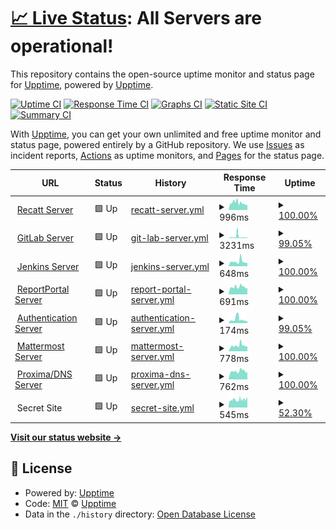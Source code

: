 # [📈 Live Status](https://stamateas.github.io): <!--live status--> **All Servers are operational!**

This repository contains the open-source uptime monitor and status page for [Upptime](https://upptime.js.org), powered by [Upptime](https://github.com/upptime/upptime).

[![Uptime CI](https://github.com/stamateas/stamateas/upptime/workflows/Uptime%20CI/badge.svg)](https://github.com/upptime/upptime/actions?query=workflow%3A%22Uptime+CI%22)
[![Response Time CI](https://github.com/stamateas/stamateas/upptime/workflows/Response%20Time%20CI/badge.svg)](https://github.com/upptime/upptime/actions?query=workflow%3A%22Response+Time+CI%22)
[![Graphs CI](https://github.com/stamateas/stamateas/upptime/workflows/Graphs%20CI/badge.svg)](https://github.com/upptime/upptime/actions?query=workflow%3A%22Graphs+CI%22)
[![Static Site CI](https://github.com/stamateas/stamateas/upptime/workflows/Static%20Site%20CI/badge.svg)](https://github.com/upptime/upptime/actions?query=workflow%3A%22Static+Site+CI%22)
[![Summary CI](https://github.com/stamateas/stamateas/upptime/workflows/Summary%20CI/badge.svg)](https://github.com/upptime/upptime/actions?query=workflow%3A%22Summary+CI%22)

With [Upptime](https://upptime.js.org), you can get your own unlimited and free uptime monitor and status page, powered entirely by a GitHub repository. We use [Issues](https://github.com/upptime/upptime/issues) as incident reports, [Actions](https://github.com/upptime/upptime/actions) as uptime monitors, and [Pages](https://stamateas.github.io) for the status page.

<!--start: status pages-->
<!-- This summary is generated by Upptime (https://github.com/upptime/upptime) -->
<!-- Do not edit this manually, your changes will be overwritten -->
<!-- prettier-ignore -->
| URL | Status | History | Response Time | Uptime |
| --- | ------ | ------- | ------------- | ------ |
| <img alt="" src="https://favicons.githubusercontent.com/recatt.its-telekom.eu" height="13"> [Recatt Server](https://recatt.its-telekom.eu) | 🟩 Up | [recatt-server.yml](https://github.com/stamateas/upptime/commits/master/history/recatt-server.yml) | <details><summary><img alt="Response time graph" src="./graphs/recatt-server/response-time-week.png" height="20"> 996ms</summary><br><a href="https://status.its-telekom.eu/history/recatt-server"><img alt="Response time 1250" src="https://img.shields.io/endpoint?url=https%3A%2F%2Fraw.githubusercontent.com%2Fstamateas%2Fupptime%2Fmaster%2Fapi%2Frecatt-server%2Fresponse-time.json"></a><br><a href="https://status.its-telekom.eu/history/recatt-server"><img alt="24-hour response time 734" src="https://img.shields.io/endpoint?url=https%3A%2F%2Fraw.githubusercontent.com%2Fstamateas%2Fupptime%2Fmaster%2Fapi%2Frecatt-server%2Fresponse-time-day.json"></a><br><a href="https://status.its-telekom.eu/history/recatt-server"><img alt="7-day response time 996" src="https://img.shields.io/endpoint?url=https%3A%2F%2Fraw.githubusercontent.com%2Fstamateas%2Fupptime%2Fmaster%2Fapi%2Frecatt-server%2Fresponse-time-week.json"></a><br><a href="https://status.its-telekom.eu/history/recatt-server"><img alt="30-day response time 1250" src="https://img.shields.io/endpoint?url=https%3A%2F%2Fraw.githubusercontent.com%2Fstamateas%2Fupptime%2Fmaster%2Fapi%2Frecatt-server%2Fresponse-time-month.json"></a><br><a href="https://status.its-telekom.eu/history/recatt-server"><img alt="1-year response time 1250" src="https://img.shields.io/endpoint?url=https%3A%2F%2Fraw.githubusercontent.com%2Fstamateas%2Fupptime%2Fmaster%2Fapi%2Frecatt-server%2Fresponse-time-year.json"></a></details> | <details><summary><a href="https://status.its-telekom.eu/history/recatt-server">100.00%</a></summary><a href="https://status.its-telekom.eu/history/recatt-server"><img alt="All-time uptime 99.37%" src="https://img.shields.io/endpoint?url=https%3A%2F%2Fraw.githubusercontent.com%2Fstamateas%2Fupptime%2Fmaster%2Fapi%2Frecatt-server%2Fuptime.json"></a><br><a href="https://status.its-telekom.eu/history/recatt-server"><img alt="24-hour uptime 100.00%" src="https://img.shields.io/endpoint?url=https%3A%2F%2Fraw.githubusercontent.com%2Fstamateas%2Fupptime%2Fmaster%2Fapi%2Frecatt-server%2Fuptime-day.json"></a><br><a href="https://status.its-telekom.eu/history/recatt-server"><img alt="7-day uptime 100.00%" src="https://img.shields.io/endpoint?url=https%3A%2F%2Fraw.githubusercontent.com%2Fstamateas%2Fupptime%2Fmaster%2Fapi%2Frecatt-server%2Fuptime-week.json"></a><br><a href="https://status.its-telekom.eu/history/recatt-server"><img alt="30-day uptime 99.37%" src="https://img.shields.io/endpoint?url=https%3A%2F%2Fraw.githubusercontent.com%2Fstamateas%2Fupptime%2Fmaster%2Fapi%2Frecatt-server%2Fuptime-month.json"></a><br><a href="https://status.its-telekom.eu/history/recatt-server"><img alt="1-year uptime 99.37%" src="https://img.shields.io/endpoint?url=https%3A%2F%2Fraw.githubusercontent.com%2Fstamateas%2Fupptime%2Fmaster%2Fapi%2Frecatt-server%2Fuptime-year.json"></a></details>
| <img alt="" src="https://favicons.githubusercontent.com/gitlab01.its-telekom.eu" height="13"> [GitLab Server](https://gitlab01.its-telekom.eu) | 🟩 Up | [git-lab-server.yml](https://github.com/stamateas/upptime/commits/master/history/git-lab-server.yml) | <details><summary><img alt="Response time graph" src="./graphs/git-lab-server/response-time-week.png" height="20"> 3231ms</summary><br><a href="https://status.its-telekom.eu/history/git-lab-server"><img alt="Response time 2831" src="https://img.shields.io/endpoint?url=https%3A%2F%2Fraw.githubusercontent.com%2Fstamateas%2Fupptime%2Fmaster%2Fapi%2Fgit-lab-server%2Fresponse-time.json"></a><br><a href="https://status.its-telekom.eu/history/git-lab-server"><img alt="24-hour response time 1259" src="https://img.shields.io/endpoint?url=https%3A%2F%2Fraw.githubusercontent.com%2Fstamateas%2Fupptime%2Fmaster%2Fapi%2Fgit-lab-server%2Fresponse-time-day.json"></a><br><a href="https://status.its-telekom.eu/history/git-lab-server"><img alt="7-day response time 3231" src="https://img.shields.io/endpoint?url=https%3A%2F%2Fraw.githubusercontent.com%2Fstamateas%2Fupptime%2Fmaster%2Fapi%2Fgit-lab-server%2Fresponse-time-week.json"></a><br><a href="https://status.its-telekom.eu/history/git-lab-server"><img alt="30-day response time 2831" src="https://img.shields.io/endpoint?url=https%3A%2F%2Fraw.githubusercontent.com%2Fstamateas%2Fupptime%2Fmaster%2Fapi%2Fgit-lab-server%2Fresponse-time-month.json"></a><br><a href="https://status.its-telekom.eu/history/git-lab-server"><img alt="1-year response time 2831" src="https://img.shields.io/endpoint?url=https%3A%2F%2Fraw.githubusercontent.com%2Fstamateas%2Fupptime%2Fmaster%2Fapi%2Fgit-lab-server%2Fresponse-time-year.json"></a></details> | <details><summary><a href="https://status.its-telekom.eu/history/git-lab-server">99.05%</a></summary><a href="https://status.its-telekom.eu/history/git-lab-server"><img alt="All-time uptime 94.20%" src="https://img.shields.io/endpoint?url=https%3A%2F%2Fraw.githubusercontent.com%2Fstamateas%2Fupptime%2Fmaster%2Fapi%2Fgit-lab-server%2Fuptime.json"></a><br><a href="https://status.its-telekom.eu/history/git-lab-server"><img alt="24-hour uptime 100.00%" src="https://img.shields.io/endpoint?url=https%3A%2F%2Fraw.githubusercontent.com%2Fstamateas%2Fupptime%2Fmaster%2Fapi%2Fgit-lab-server%2Fuptime-day.json"></a><br><a href="https://status.its-telekom.eu/history/git-lab-server"><img alt="7-day uptime 99.05%" src="https://img.shields.io/endpoint?url=https%3A%2F%2Fraw.githubusercontent.com%2Fstamateas%2Fupptime%2Fmaster%2Fapi%2Fgit-lab-server%2Fuptime-week.json"></a><br><a href="https://status.its-telekom.eu/history/git-lab-server"><img alt="30-day uptime 94.20%" src="https://img.shields.io/endpoint?url=https%3A%2F%2Fraw.githubusercontent.com%2Fstamateas%2Fupptime%2Fmaster%2Fapi%2Fgit-lab-server%2Fuptime-month.json"></a><br><a href="https://status.its-telekom.eu/history/git-lab-server"><img alt="1-year uptime 94.20%" src="https://img.shields.io/endpoint?url=https%3A%2F%2Fraw.githubusercontent.com%2Fstamateas%2Fupptime%2Fmaster%2Fapi%2Fgit-lab-server%2Fuptime-year.json"></a></details>
| <img alt="" src="https://favicons.githubusercontent.com/jenkins01.its-telekom.eu" height="13"> [Jenkins Server](https://jenkins01.its-telekom.eu/) | 🟩 Up | [jenkins-server.yml](https://github.com/stamateas/upptime/commits/master/history/jenkins-server.yml) | <details><summary><img alt="Response time graph" src="./graphs/jenkins-server/response-time-week.png" height="20"> 648ms</summary><br><a href="https://status.its-telekom.eu/history/jenkins-server"><img alt="Response time 749" src="https://img.shields.io/endpoint?url=https%3A%2F%2Fraw.githubusercontent.com%2Fstamateas%2Fupptime%2Fmaster%2Fapi%2Fjenkins-server%2Fresponse-time.json"></a><br><a href="https://status.its-telekom.eu/history/jenkins-server"><img alt="24-hour response time 468" src="https://img.shields.io/endpoint?url=https%3A%2F%2Fraw.githubusercontent.com%2Fstamateas%2Fupptime%2Fmaster%2Fapi%2Fjenkins-server%2Fresponse-time-day.json"></a><br><a href="https://status.its-telekom.eu/history/jenkins-server"><img alt="7-day response time 648" src="https://img.shields.io/endpoint?url=https%3A%2F%2Fraw.githubusercontent.com%2Fstamateas%2Fupptime%2Fmaster%2Fapi%2Fjenkins-server%2Fresponse-time-week.json"></a><br><a href="https://status.its-telekom.eu/history/jenkins-server"><img alt="30-day response time 749" src="https://img.shields.io/endpoint?url=https%3A%2F%2Fraw.githubusercontent.com%2Fstamateas%2Fupptime%2Fmaster%2Fapi%2Fjenkins-server%2Fresponse-time-month.json"></a><br><a href="https://status.its-telekom.eu/history/jenkins-server"><img alt="1-year response time 749" src="https://img.shields.io/endpoint?url=https%3A%2F%2Fraw.githubusercontent.com%2Fstamateas%2Fupptime%2Fmaster%2Fapi%2Fjenkins-server%2Fresponse-time-year.json"></a></details> | <details><summary><a href="https://status.its-telekom.eu/history/jenkins-server">100.00%</a></summary><a href="https://status.its-telekom.eu/history/jenkins-server"><img alt="All-time uptime 99.68%" src="https://img.shields.io/endpoint?url=https%3A%2F%2Fraw.githubusercontent.com%2Fstamateas%2Fupptime%2Fmaster%2Fapi%2Fjenkins-server%2Fuptime.json"></a><br><a href="https://status.its-telekom.eu/history/jenkins-server"><img alt="24-hour uptime 100.00%" src="https://img.shields.io/endpoint?url=https%3A%2F%2Fraw.githubusercontent.com%2Fstamateas%2Fupptime%2Fmaster%2Fapi%2Fjenkins-server%2Fuptime-day.json"></a><br><a href="https://status.its-telekom.eu/history/jenkins-server"><img alt="7-day uptime 100.00%" src="https://img.shields.io/endpoint?url=https%3A%2F%2Fraw.githubusercontent.com%2Fstamateas%2Fupptime%2Fmaster%2Fapi%2Fjenkins-server%2Fuptime-week.json"></a><br><a href="https://status.its-telekom.eu/history/jenkins-server"><img alt="30-day uptime 99.68%" src="https://img.shields.io/endpoint?url=https%3A%2F%2Fraw.githubusercontent.com%2Fstamateas%2Fupptime%2Fmaster%2Fapi%2Fjenkins-server%2Fuptime-month.json"></a><br><a href="https://status.its-telekom.eu/history/jenkins-server"><img alt="1-year uptime 99.68%" src="https://img.shields.io/endpoint?url=https%3A%2F%2Fraw.githubusercontent.com%2Fstamateas%2Fupptime%2Fmaster%2Fapi%2Fjenkins-server%2Fuptime-year.json"></a></details>
| <img alt="" src="https://favicons.githubusercontent.com/reporting.its-telekom.eu" height="13"> [ReportPortal Server](https://reporting.its-telekom.eu/) | 🟩 Up | [report-portal-server.yml](https://github.com/stamateas/upptime/commits/master/history/report-portal-server.yml) | <details><summary><img alt="Response time graph" src="./graphs/report-portal-server/response-time-week.png" height="20"> 691ms</summary><br><a href="https://status.its-telekom.eu/history/report-portal-server"><img alt="Response time 867" src="https://img.shields.io/endpoint?url=https%3A%2F%2Fraw.githubusercontent.com%2Fstamateas%2Fupptime%2Fmaster%2Fapi%2Freport-portal-server%2Fresponse-time.json"></a><br><a href="https://status.its-telekom.eu/history/report-portal-server"><img alt="24-hour response time 597" src="https://img.shields.io/endpoint?url=https%3A%2F%2Fraw.githubusercontent.com%2Fstamateas%2Fupptime%2Fmaster%2Fapi%2Freport-portal-server%2Fresponse-time-day.json"></a><br><a href="https://status.its-telekom.eu/history/report-portal-server"><img alt="7-day response time 691" src="https://img.shields.io/endpoint?url=https%3A%2F%2Fraw.githubusercontent.com%2Fstamateas%2Fupptime%2Fmaster%2Fapi%2Freport-portal-server%2Fresponse-time-week.json"></a><br><a href="https://status.its-telekom.eu/history/report-portal-server"><img alt="30-day response time 867" src="https://img.shields.io/endpoint?url=https%3A%2F%2Fraw.githubusercontent.com%2Fstamateas%2Fupptime%2Fmaster%2Fapi%2Freport-portal-server%2Fresponse-time-month.json"></a><br><a href="https://status.its-telekom.eu/history/report-portal-server"><img alt="1-year response time 867" src="https://img.shields.io/endpoint?url=https%3A%2F%2Fraw.githubusercontent.com%2Fstamateas%2Fupptime%2Fmaster%2Fapi%2Freport-portal-server%2Fresponse-time-year.json"></a></details> | <details><summary><a href="https://status.its-telekom.eu/history/report-portal-server">100.00%</a></summary><a href="https://status.its-telekom.eu/history/report-portal-server"><img alt="All-time uptime 99.68%" src="https://img.shields.io/endpoint?url=https%3A%2F%2Fraw.githubusercontent.com%2Fstamateas%2Fupptime%2Fmaster%2Fapi%2Freport-portal-server%2Fuptime.json"></a><br><a href="https://status.its-telekom.eu/history/report-portal-server"><img alt="24-hour uptime 100.00%" src="https://img.shields.io/endpoint?url=https%3A%2F%2Fraw.githubusercontent.com%2Fstamateas%2Fupptime%2Fmaster%2Fapi%2Freport-portal-server%2Fuptime-day.json"></a><br><a href="https://status.its-telekom.eu/history/report-portal-server"><img alt="7-day uptime 100.00%" src="https://img.shields.io/endpoint?url=https%3A%2F%2Fraw.githubusercontent.com%2Fstamateas%2Fupptime%2Fmaster%2Fapi%2Freport-portal-server%2Fuptime-week.json"></a><br><a href="https://status.its-telekom.eu/history/report-portal-server"><img alt="30-day uptime 99.68%" src="https://img.shields.io/endpoint?url=https%3A%2F%2Fraw.githubusercontent.com%2Fstamateas%2Fupptime%2Fmaster%2Fapi%2Freport-portal-server%2Fuptime-month.json"></a><br><a href="https://status.its-telekom.eu/history/report-portal-server"><img alt="1-year uptime 99.68%" src="https://img.shields.io/endpoint?url=https%3A%2F%2Fraw.githubusercontent.com%2Fstamateas%2Fupptime%2Fmaster%2Fapi%2Freport-portal-server%2Fuptime-year.json"></a></details>
| <img alt="" src="https://favicons.githubusercontent.com/auth.its-telekom.eu" height="13"> [Authentication Server](https://auth.its-telekom.eu/) | 🟩 Up | [authentication-server.yml](https://github.com/stamateas/upptime/commits/master/history/authentication-server.yml) | <details><summary><img alt="Response time graph" src="./graphs/authentication-server/response-time-week.png" height="20"> 174ms</summary><br><a href="https://status.its-telekom.eu/history/authentication-server"><img alt="Response time 274" src="https://img.shields.io/endpoint?url=https%3A%2F%2Fraw.githubusercontent.com%2Fstamateas%2Fupptime%2Fmaster%2Fapi%2Fauthentication-server%2Fresponse-time.json"></a><br><a href="https://status.its-telekom.eu/history/authentication-server"><img alt="24-hour response time 96" src="https://img.shields.io/endpoint?url=https%3A%2F%2Fraw.githubusercontent.com%2Fstamateas%2Fupptime%2Fmaster%2Fapi%2Fauthentication-server%2Fresponse-time-day.json"></a><br><a href="https://status.its-telekom.eu/history/authentication-server"><img alt="7-day response time 174" src="https://img.shields.io/endpoint?url=https%3A%2F%2Fraw.githubusercontent.com%2Fstamateas%2Fupptime%2Fmaster%2Fapi%2Fauthentication-server%2Fresponse-time-week.json"></a><br><a href="https://status.its-telekom.eu/history/authentication-server"><img alt="30-day response time 274" src="https://img.shields.io/endpoint?url=https%3A%2F%2Fraw.githubusercontent.com%2Fstamateas%2Fupptime%2Fmaster%2Fapi%2Fauthentication-server%2Fresponse-time-month.json"></a><br><a href="https://status.its-telekom.eu/history/authentication-server"><img alt="1-year response time 274" src="https://img.shields.io/endpoint?url=https%3A%2F%2Fraw.githubusercontent.com%2Fstamateas%2Fupptime%2Fmaster%2Fapi%2Fauthentication-server%2Fresponse-time-year.json"></a></details> | <details><summary><a href="https://status.its-telekom.eu/history/authentication-server">99.05%</a></summary><a href="https://status.its-telekom.eu/history/authentication-server"><img alt="All-time uptime 95.49%" src="https://img.shields.io/endpoint?url=https%3A%2F%2Fraw.githubusercontent.com%2Fstamateas%2Fupptime%2Fmaster%2Fapi%2Fauthentication-server%2Fuptime.json"></a><br><a href="https://status.its-telekom.eu/history/authentication-server"><img alt="24-hour uptime 100.00%" src="https://img.shields.io/endpoint?url=https%3A%2F%2Fraw.githubusercontent.com%2Fstamateas%2Fupptime%2Fmaster%2Fapi%2Fauthentication-server%2Fuptime-day.json"></a><br><a href="https://status.its-telekom.eu/history/authentication-server"><img alt="7-day uptime 99.05%" src="https://img.shields.io/endpoint?url=https%3A%2F%2Fraw.githubusercontent.com%2Fstamateas%2Fupptime%2Fmaster%2Fapi%2Fauthentication-server%2Fuptime-week.json"></a><br><a href="https://status.its-telekom.eu/history/authentication-server"><img alt="30-day uptime 95.49%" src="https://img.shields.io/endpoint?url=https%3A%2F%2Fraw.githubusercontent.com%2Fstamateas%2Fupptime%2Fmaster%2Fapi%2Fauthentication-server%2Fuptime-month.json"></a><br><a href="https://status.its-telekom.eu/history/authentication-server"><img alt="1-year uptime 95.49%" src="https://img.shields.io/endpoint?url=https%3A%2F%2Fraw.githubusercontent.com%2Fstamateas%2Fupptime%2Fmaster%2Fapi%2Fauthentication-server%2Fuptime-year.json"></a></details>
| <img alt="" src="https://favicons.githubusercontent.com/mattermost.its-telekom.eu" height="13"> [Mattermost Server](https://mattermost.its-telekom.eu/) | 🟩 Up | [mattermost-server.yml](https://github.com/stamateas/upptime/commits/master/history/mattermost-server.yml) | <details><summary><img alt="Response time graph" src="./graphs/mattermost-server/response-time-week.png" height="20"> 778ms</summary><br><a href="https://status.its-telekom.eu/history/mattermost-server"><img alt="Response time 1455" src="https://img.shields.io/endpoint?url=https%3A%2F%2Fraw.githubusercontent.com%2Fstamateas%2Fupptime%2Fmaster%2Fapi%2Fmattermost-server%2Fresponse-time.json"></a><br><a href="https://status.its-telekom.eu/history/mattermost-server"><img alt="24-hour response time 694" src="https://img.shields.io/endpoint?url=https%3A%2F%2Fraw.githubusercontent.com%2Fstamateas%2Fupptime%2Fmaster%2Fapi%2Fmattermost-server%2Fresponse-time-day.json"></a><br><a href="https://status.its-telekom.eu/history/mattermost-server"><img alt="7-day response time 778" src="https://img.shields.io/endpoint?url=https%3A%2F%2Fraw.githubusercontent.com%2Fstamateas%2Fupptime%2Fmaster%2Fapi%2Fmattermost-server%2Fresponse-time-week.json"></a><br><a href="https://status.its-telekom.eu/history/mattermost-server"><img alt="30-day response time 1455" src="https://img.shields.io/endpoint?url=https%3A%2F%2Fraw.githubusercontent.com%2Fstamateas%2Fupptime%2Fmaster%2Fapi%2Fmattermost-server%2Fresponse-time-month.json"></a><br><a href="https://status.its-telekom.eu/history/mattermost-server"><img alt="1-year response time 1455" src="https://img.shields.io/endpoint?url=https%3A%2F%2Fraw.githubusercontent.com%2Fstamateas%2Fupptime%2Fmaster%2Fapi%2Fmattermost-server%2Fresponse-time-year.json"></a></details> | <details><summary><a href="https://status.its-telekom.eu/history/mattermost-server">100.00%</a></summary><a href="https://status.its-telekom.eu/history/mattermost-server"><img alt="All-time uptime 96.74%" src="https://img.shields.io/endpoint?url=https%3A%2F%2Fraw.githubusercontent.com%2Fstamateas%2Fupptime%2Fmaster%2Fapi%2Fmattermost-server%2Fuptime.json"></a><br><a href="https://status.its-telekom.eu/history/mattermost-server"><img alt="24-hour uptime 100.00%" src="https://img.shields.io/endpoint?url=https%3A%2F%2Fraw.githubusercontent.com%2Fstamateas%2Fupptime%2Fmaster%2Fapi%2Fmattermost-server%2Fuptime-day.json"></a><br><a href="https://status.its-telekom.eu/history/mattermost-server"><img alt="7-day uptime 100.00%" src="https://img.shields.io/endpoint?url=https%3A%2F%2Fraw.githubusercontent.com%2Fstamateas%2Fupptime%2Fmaster%2Fapi%2Fmattermost-server%2Fuptime-week.json"></a><br><a href="https://status.its-telekom.eu/history/mattermost-server"><img alt="30-day uptime 96.74%" src="https://img.shields.io/endpoint?url=https%3A%2F%2Fraw.githubusercontent.com%2Fstamateas%2Fupptime%2Fmaster%2Fapi%2Fmattermost-server%2Fuptime-month.json"></a><br><a href="https://status.its-telekom.eu/history/mattermost-server"><img alt="1-year uptime 96.74%" src="https://img.shields.io/endpoint?url=https%3A%2F%2Fraw.githubusercontent.com%2Fstamateas%2Fupptime%2Fmaster%2Fapi%2Fmattermost-server%2Fuptime-year.json"></a></details>
| <img alt="" src="https://favicons.githubusercontent.com/proxima01.its-telekom.eu" height="13"> [Proxima/DNS Server](http://proxima01.its-telekom.eu/livewatch.php) | 🟩 Up | [proxima-dns-server.yml](https://github.com/stamateas/upptime/commits/master/history/proxima-dns-server.yml) | <details><summary><img alt="Response time graph" src="./graphs/proxima-dns-server/response-time-week.png" height="20"> 762ms</summary><br><a href="https://status.its-telekom.eu/history/proxima-dns-server"><img alt="Response time 984" src="https://img.shields.io/endpoint?url=https%3A%2F%2Fraw.githubusercontent.com%2Fstamateas%2Fupptime%2Fmaster%2Fapi%2Fproxima-dns-server%2Fresponse-time.json"></a><br><a href="https://status.its-telekom.eu/history/proxima-dns-server"><img alt="24-hour response time 670" src="https://img.shields.io/endpoint?url=https%3A%2F%2Fraw.githubusercontent.com%2Fstamateas%2Fupptime%2Fmaster%2Fapi%2Fproxima-dns-server%2Fresponse-time-day.json"></a><br><a href="https://status.its-telekom.eu/history/proxima-dns-server"><img alt="7-day response time 762" src="https://img.shields.io/endpoint?url=https%3A%2F%2Fraw.githubusercontent.com%2Fstamateas%2Fupptime%2Fmaster%2Fapi%2Fproxima-dns-server%2Fresponse-time-week.json"></a><br><a href="https://status.its-telekom.eu/history/proxima-dns-server"><img alt="30-day response time 984" src="https://img.shields.io/endpoint?url=https%3A%2F%2Fraw.githubusercontent.com%2Fstamateas%2Fupptime%2Fmaster%2Fapi%2Fproxima-dns-server%2Fresponse-time-month.json"></a><br><a href="https://status.its-telekom.eu/history/proxima-dns-server"><img alt="1-year response time 984" src="https://img.shields.io/endpoint?url=https%3A%2F%2Fraw.githubusercontent.com%2Fstamateas%2Fupptime%2Fmaster%2Fapi%2Fproxima-dns-server%2Fresponse-time-year.json"></a></details> | <details><summary><a href="https://status.its-telekom.eu/history/proxima-dns-server">100.00%</a></summary><a href="https://status.its-telekom.eu/history/proxima-dns-server"><img alt="All-time uptime 99.69%" src="https://img.shields.io/endpoint?url=https%3A%2F%2Fraw.githubusercontent.com%2Fstamateas%2Fupptime%2Fmaster%2Fapi%2Fproxima-dns-server%2Fuptime.json"></a><br><a href="https://status.its-telekom.eu/history/proxima-dns-server"><img alt="24-hour uptime 100.00%" src="https://img.shields.io/endpoint?url=https%3A%2F%2Fraw.githubusercontent.com%2Fstamateas%2Fupptime%2Fmaster%2Fapi%2Fproxima-dns-server%2Fuptime-day.json"></a><br><a href="https://status.its-telekom.eu/history/proxima-dns-server"><img alt="7-day uptime 100.00%" src="https://img.shields.io/endpoint?url=https%3A%2F%2Fraw.githubusercontent.com%2Fstamateas%2Fupptime%2Fmaster%2Fapi%2Fproxima-dns-server%2Fuptime-week.json"></a><br><a href="https://status.its-telekom.eu/history/proxima-dns-server"><img alt="30-day uptime 99.69%" src="https://img.shields.io/endpoint?url=https%3A%2F%2Fraw.githubusercontent.com%2Fstamateas%2Fupptime%2Fmaster%2Fapi%2Fproxima-dns-server%2Fuptime-month.json"></a><br><a href="https://status.its-telekom.eu/history/proxima-dns-server"><img alt="1-year uptime 99.69%" src="https://img.shields.io/endpoint?url=https%3A%2F%2Fraw.githubusercontent.com%2Fstamateas%2Fupptime%2Fmaster%2Fapi%2Fproxima-dns-server%2Fuptime-year.json"></a></details>
| <img alt="" src="https://favicons.githubusercontent.com/null" height="13"> Secret Site | 🟩 Up | [secret-site.yml](https://github.com/stamateas/upptime/commits/master/history/secret-site.yml) | <details><summary><img alt="Response time graph" src="./graphs/secret-site/response-time-week.png" height="20"> 545ms</summary><br><a href="https://status.its-telekom.eu/history/secret-site"><img alt="Response time 545" src="https://img.shields.io/endpoint?url=https%3A%2F%2Fraw.githubusercontent.com%2Fstamateas%2Fupptime%2Fmaster%2Fapi%2Fsecret-site%2Fresponse-time.json"></a><br><a href="https://status.its-telekom.eu/history/secret-site"><img alt="24-hour response time 724" src="https://img.shields.io/endpoint?url=https%3A%2F%2Fraw.githubusercontent.com%2Fstamateas%2Fupptime%2Fmaster%2Fapi%2Fsecret-site%2Fresponse-time-day.json"></a><br><a href="https://status.its-telekom.eu/history/secret-site"><img alt="7-day response time 545" src="https://img.shields.io/endpoint?url=https%3A%2F%2Fraw.githubusercontent.com%2Fstamateas%2Fupptime%2Fmaster%2Fapi%2Fsecret-site%2Fresponse-time-week.json"></a><br><a href="https://status.its-telekom.eu/history/secret-site"><img alt="30-day response time 545" src="https://img.shields.io/endpoint?url=https%3A%2F%2Fraw.githubusercontent.com%2Fstamateas%2Fupptime%2Fmaster%2Fapi%2Fsecret-site%2Fresponse-time-month.json"></a><br><a href="https://status.its-telekom.eu/history/secret-site"><img alt="1-year response time 545" src="https://img.shields.io/endpoint?url=https%3A%2F%2Fraw.githubusercontent.com%2Fstamateas%2Fupptime%2Fmaster%2Fapi%2Fsecret-site%2Fresponse-time-year.json"></a></details> | <details><summary><a href="https://status.its-telekom.eu/history/secret-site">52.30%</a></summary><a href="https://status.its-telekom.eu/history/secret-site"><img alt="All-time uptime 52.30%" src="https://img.shields.io/endpoint?url=https%3A%2F%2Fraw.githubusercontent.com%2Fstamateas%2Fupptime%2Fmaster%2Fapi%2Fsecret-site%2Fuptime.json"></a><br><a href="https://status.its-telekom.eu/history/secret-site"><img alt="24-hour uptime 100.00%" src="https://img.shields.io/endpoint?url=https%3A%2F%2Fraw.githubusercontent.com%2Fstamateas%2Fupptime%2Fmaster%2Fapi%2Fsecret-site%2Fuptime-day.json"></a><br><a href="https://status.its-telekom.eu/history/secret-site"><img alt="7-day uptime 52.30%" src="https://img.shields.io/endpoint?url=https%3A%2F%2Fraw.githubusercontent.com%2Fstamateas%2Fupptime%2Fmaster%2Fapi%2Fsecret-site%2Fuptime-week.json"></a><br><a href="https://status.its-telekom.eu/history/secret-site"><img alt="30-day uptime 52.30%" src="https://img.shields.io/endpoint?url=https%3A%2F%2Fraw.githubusercontent.com%2Fstamateas%2Fupptime%2Fmaster%2Fapi%2Fsecret-site%2Fuptime-month.json"></a><br><a href="https://status.its-telekom.eu/history/secret-site"><img alt="1-year uptime 52.30%" src="https://img.shields.io/endpoint?url=https%3A%2F%2Fraw.githubusercontent.com%2Fstamateas%2Fupptime%2Fmaster%2Fapi%2Fsecret-site%2Fuptime-year.json"></a></details>

<!--end: status pages-->

[**Visit our status website →**](https://stamateas.github.io)

## 📄 License

- Powered by: [Upptime](https://github.com/upptime/upptime)
- Code: [MIT](./LICENSE) © [Upptime](https://upptime.js.org)
- Data in the `./history` directory: [Open Database License](https://opendatacommons.org/licenses/odbl/1-0/)
